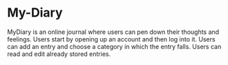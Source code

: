 # My-Diary
MyDiary is an online journal where users can pen down their thoughts and feelings.
Users start by opening up an account and then log into it.
Users can add an entry and choose a category in which the entry falls.
Users can read and edit already stored entries.  